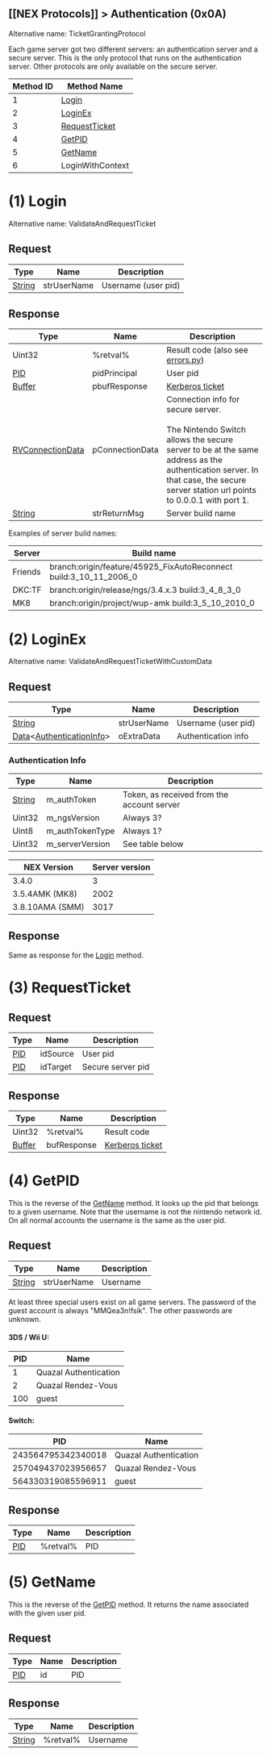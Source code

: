 [[NEX Protocols]] > Authentication (0x0A)
---
Alternative name: TicketGrantingProtocol

Each game server got two different servers: an authentication server and a secure server. This is the only protocol that runs on the authentication server. Other protocols are only available on the secure server.

| Method ID | Method Name |
| --- | --- |
| 1 | [Login](#1-login) |
| 2 | [LoginEx](#2-loginex) |
| 3 | [RequestTicket](#3-requestticket) |
| 4 | [GetPID](#4-getpid) |
| 5 | [GetName](#5-getname) |
| 6 | LoginWithContext |

# (1) Login
Alternative name: ValidateAndRequestTicket

## Request
| Type | Name | Description |
| --- | --- | --- |
| [String] | strUserName | Username (user pid) |

## Response
| Type | Name | Description |
| --- | --- | --- |
| Uint32 | %retval% | Result code (also see [errors.py](https://github.com/Kinnay/NintendoClients/blob/master/nintendo/nex/errors.py)) |
| [PID] | pidPrincipal |  User pid |
| [Buffer] | pbufResponse | [Kerberos ticket](Kerberos-Authentication#kerberos-ticket) |
| [RVConnectionData](NEX-Common-Types#rendez-vous-connection-data-structure) | pConnectionData | Connection info for secure server.<br><br>The Nintendo Switch allows the secure server to be at the same address as the authentication server. In that case, the secure server station url points to  0.0.0.1 with port 1. |
| [String] | strReturnMsg | Server build name |

Examples of server build names:

| Server | Build name |
| --- | --- |
| Friends | branch:origin/feature/45925_FixAutoReconnect build:3_10_11_2006_0 |
| DKC:TF | branch:origin/release/ngs/3.4.x.3 build:3_4_8_3_0 |
| MK8 | branch:origin/project/wup-amk build:3_5_10_2010_0 |

# (2) LoginEx
Alternative name: ValidateAndRequestTicketWithCustomData

## Request
| Type | Name | Description |
| --- | --- | --- |
| [String] | strUserName | Username (user pid) |
| [Data]&lt;[AuthenticationInfo](#authentication-info)&gt; | oExtraData | Authentication info |

### Authentication Info
| Type | Name | Description |
| --- | --- | --- |
| [String] | m_authToken | Token, as received from the account server |
| Uint32 | m_ngsVersion | Always 3? |
| Uint8 | m_authTokenType | Always 1? |
| Uint32 | m_serverVersion | See table below |

| NEX Version | Server version |
| --- | --- |
| 3.4.0 | 3 |
| 3.5.4AMK (MK8) | 2002 |
| 3.8.10AMA (SMM) | 3017 |

## Response
Same as response for the [Login](#1-login) method.

# (3) RequestTicket
## Request
| Type | Name | Description |
| --- | --- | --- |
| [PID] | idSource | User pid |
| [PID] | idTarget | Secure server pid |

## Response
| Type | Name | Description |
| --- | --- | --- |
| Uint32 | %retval% | Result code |
| [Buffer] | bufResponse | [Kerberos ticket](Kerberos-Authentication#kerberos-ticket) |

# (4) GetPID
This is the reverse of the [GetName](#5-getname) method. It looks up the pid that belongs to a given username. Note that the username is not the nintendo network id. On all normal accounts the username is the same as the user pid.

## Request
| Type | Name | Description |
| --- | --- | --- |
| [String] | strUserName | Username |

At least three special users exist on all game servers. The password of the guest account is always "MMQea3n!fsik". The other passwords are unknown.

#### 3DS / Wii U:
| PID | Name |
| --- | --- |
| 1 | Quazal Authentication |
| 2 | Quazal Rendez-Vous |
| 100 | guest |

#### Switch:
| PID | Name |
| --- | --- |
| 243564795342340018 | Quazal Authentication |
| 257049437023956657 | Quazal Rendez-Vous |
| 564330319085596911 | guest |

## Response
| Type | Name | Description |
| --- | --- | --- |
| [PID] | %retval% | PID |

# (5) GetName
This is the reverse of the [GetPID](#4-getpid) method. It returns the name associated with the given user pid.

## Request
| Type | Name | Description |
| --- | --- | --- |
| [PID] | id | PID |

## Response
| Type | Name | Description |
| --- | --- | --- |
| [String] | %retval% | Username |

[String]: NEX-Common-Types#string
[Buffer]: NEX-Common-Types#buffer
[Structure]: NEX-Common-Types#structure
[StationURL]: NEX-Common-Types#station-url
[List]: NEX-Common-Types#list
[PID]: NEX-Common-Types#pid
[DateTime]: NEX-Common-Types#date-time
[Data]: NEX-Common-Types#any-data-holder